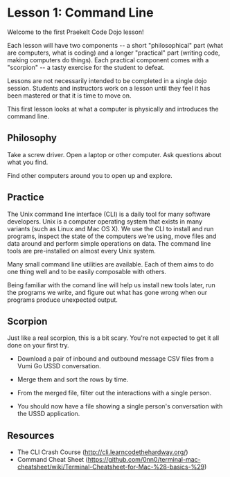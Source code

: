Lesson 1: Command Line
======================

Welcome to the first Praekelt Code Dojo lesson!

Each lesson will have two components -- a short "philosophical" part
(what are computers, what is coding) and a longer "practical" part
(writing code, making computers do things). Each practical component
comes with a "scorpion" -- a tasty exercise for the student to defeat.

Lessons are not necessarily intended to be completed in a single dojo
session. Students and instructors work on a lesson until they feel it
has been mastered or that it is time to move on.

This first lesson looks at what a computer is physically and
introduces the command line.


Philosophy
----------

Take a screw driver. Open a laptop or other computer. Ask questions
about what you find.

Find other computers around you to open up and explore.


Practice
--------

The Unix command line interface (CLI) is a daily tool for many
software developers. Unix is a computer operating system that
exists in many variants (such as Linux and Mac OS X). We use
the CLI to install and run programs, inspect the state of the
computers we're using, move files and data around and perform
simple operations on data. The command line tools are
pre-installed on almost every Unix system.

Many small command line utilities are available. Each of them aims to
do one thing well and to be easily composable with others.

Being familiar with the comand line will help us install new tools
later, run the programs we write, and figure out what has gone wrong
when our programs produce unexpected output.


Scorpion
--------

Just like a real scorpion, this is a bit scary. You're not expected
to get it all done on your first try.

* Download a pair of inbound and outbound message CSV files from a Vumi Go USSD conversation.

* Merge them and sort the rows by time.

* From the merged file, filter out the interactions with a single person.

* You should now have a file showing a single person's conversation with the USSD application.


Resources
---------

* The CLI Crash Course (http://cli.learncodethehardway.org/)
* Command Cheat Sheet (https://github.com/0nn0/terminal-mac-cheatsheet/wiki/Terminal-Cheatsheet-for-Mac-%28-basics-%29)

